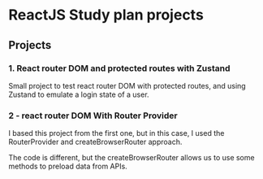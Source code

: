 # ReactJS Study plan projects

## Projects

### 1. React router DOM and protected routes with Zustand

Small project to test react router DOM with protected routes, and using Zustand to emulate a login state of a user.

### 2 - react router DOM With Router Provider

I based this project from the first one, but in this case, I used the RouterProvider and createBrowserRouter approach.

The code is different, but the createBrowserRouter allows us to use some methods to preload data from APIs.
